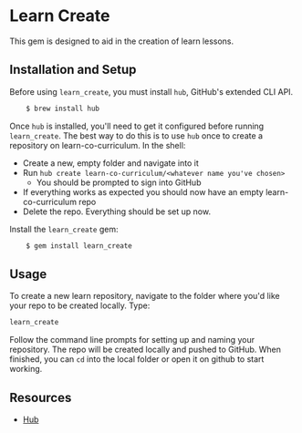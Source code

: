 # Learn Create

This gem is designed to aid in the creation of learn lessons.

## Installation and Setup

Before using `learn_create`, you must install `hub`, GitHub's extended CLI API.

```sh
    $ brew install hub
```

Once `hub` is installed, you'll need to get it configured before running
`learn_create`. The best way to do this is to use `hub` once to create a
repository on learn-co-curriculum. In the shell:

- Create a new, empty folder and navigate into it
- Run `hub create learn-co-curriculum/<whatever name you've chosen>`
  - You should be prompted to sign into GitHub
- If everything works as expected you should now have an empty
  learn-co-curriculum repo
- Delete the repo. Everything should be set up now.

Install the `learn_create` gem:

```sh
    $ gem install learn_create
```

## Usage

To create a new learn repository, navigate to the folder where you'd like your
repo to be created locally. Type:

```sh
learn_create
```

Follow the command line prompts for setting up and naming your repository. The
repo will be created locally and pushed to GitHub. When finished, you can `cd`
into the local folder or open it on github to start working.

## Resources

- [Hub]

[hub]: https://hub.github.com/hub.1.html

